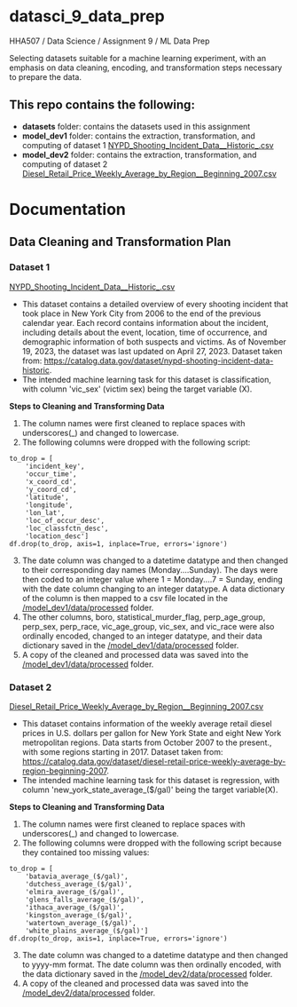 # datasci_9_data_prep
HHA507 / Data Science / Assignment 9 / ML Data Prep 

Selecting datasets suitable for a machine learning experiment, with an emphasis on data cleaning, encoding, and transformation steps necessary to prepare the data.

## This repo contains the following: 
+ **datasets** folder: contains the datasets used in this assignment
+ **model_dev1** folder: contains the extraction, transformation, and computing of dataset 1  <a href=https://github.com/c-susan/datasci_9_data_prep/blob/main/datasets/NYPD_Shooting_Incident_Data__Historic_.csv> NYPD_Shooting_Incident_Data__Historic_.csv </a>
+ **model_dev2** folder: contains the extraction, transformation, and computing of dataset 2
<a href=https://github.com/c-susan/datasci_9_data_prep/blob/main/datasets/Diesel_Retail_Price_Weekly_Average_by_Region__Beginning_2007.csv>Diesel_Retail_Price_Weekly_Average_by_Region__Beginning_2007.csv</a>

# Documentation
## Data Cleaning and Transformation Plan
### Dataset 1
<a href=https://github.com/c-susan/datasci_9_data_prep/blob/main/datasets/NYPD_Shooting_Incident_Data__Historic_.csv>NYPD_Shooting_Incident_Data__Historic_.csv</a>
+ This dataset contains a detailed overview of every shooting incident that took place in New York City from 2006 to the end of the previous calendar year. Each record contains information about the incident, including details about the event, location, time of occurrence, and demographic information of both suspects and victims. As of November 19, 2023, the dataset was last updated on April 27, 2023. Dataset taken from: https://catalog.data.gov/dataset/nypd-shooting-incident-data-historic.
+ The intended machine learning task for this dataset is classification, with column 'vic_sex' (victim sex) being the target variable (X).

**Steps to Cleaning and Transforming Data**
1. The column names were first cleaned to replace spaces with underscores(_) and changed to lowercase.
2. The following columns were dropped with the following script:
```
to_drop = [
    'incident_key',
    'occur_time',
    'x_coord_cd',
    'y_coord_cd',
    'latitude',
    'longitude',
    'lon_lat',
    'loc_of_occur_desc',
    'loc_classfctn_desc',
    'location_desc']
df.drop(to_drop, axis=1, inplace=True, errors='ignore')
```

3. The date column was changed to a datetime datatype and then changed to their corresponding day names (Monday....Sunday). The days were then coded to an integer value where 1 = Monday....7 = Sunday, ending with the date column changing to an integer datatype. A data dictionary of the column is then mapped to a csv file located in the <a href=https://github.com/c-susan/datasci_9_data_prep/tree/main/model_dev1/data/processed>/model_dev1/data/processed</a> folder.
4. The other columns, boro, statistical_murder_flag, perp_age_group, perp_sex, perp_race, vic_age_group, vic_sex, and vic_race were also ordinally encoded, changed to an integer datatype, and their data dictionary saved in the <a href=https://github.com/c-susan/datasci_9_data_prep/tree/main/model_dev1/data/processed>/model_dev1/data/processed</a> folder.
5. A copy of the cleaned and processed data was saved into the <a href=https://github.com/c-susan/datasci_9_data_prep/tree/main/model_dev1/data/processed>/model_dev1/data/processed</a> folder. 


### Dataset 2
<a href=https://github.com/c-susan/datasci_9_data_prep/blob/main/datasets/Diesel_Retail_Price_Weekly_Average_by_Region__Beginning_2007.csv>Diesel_Retail_Price_Weekly_Average_by_Region__Beginning_2007.csv</a>
+ This dataset contains information of the weekly average retail diesel prices in U.S. dollars per gallon for New York State and eight New York metropolitan regions. Data starts from October 2007 to the present., with some regions starting in 2017. Dataset taken from: https://catalog.data.gov/dataset/diesel-retail-price-weekly-average-by-region-beginning-2007. 
+ The intended machine learning task for this dataset is regression, with column 'new_york_state_average_($/gal)' being the target variable(X).

**Steps to Cleaning and Transforming Data**
1. The column names were first cleaned to replace spaces with underscores(_) and changed to lowercase.
2. The following columns were dropped with the following script because they contained too missing values:
```
to_drop = [
    'batavia_average_($/gal)',
    'dutchess_average_($/gal)',
    'elmira_average_($/gal)',
    'glens_falls_average_($/gal)',
    'ithaca_average_($/gal)',
    'kingston_average_($/gal)',
    'watertown_average_($/gal)',
    'white_plains_average_($/gal)']
df.drop(to_drop, axis=1, inplace=True, errors='ignore')
```

3. The date column was changed to a datetime datatype and then changed to yyyy-mm format. The date column was then ordinally encoded, with the data dictionary saved in the <a href=https://github.com/c-susan/datasci_9_data_prep/tree/main/model_dev2/data/processed>/model_dev2/data/processed</a> folder.
4.  A copy of the cleaned and processed data was saved into the <a href=https://github.com/c-susan/datasci_9_data_prep/tree/main/model_dev2/data/processed>/model_dev2/data/processed</a> folder.
